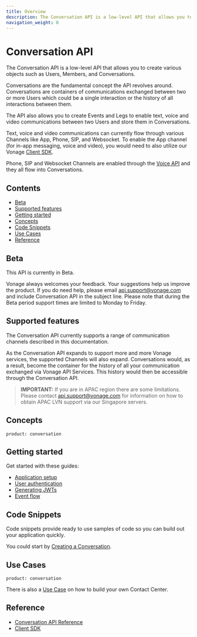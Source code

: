 ```yaml
---
title: Overview
description: The Conversation API is a low-level API that allows you to create various objects such as Users, Members, and Conversations. (Nexmo is now Vonage)
navigation_weight: 0
---
```


# Conversation API

The Conversation API is a low-level API that allows you to create various objects such as Users, Members, and Conversations.

Conversations are the fundamental concept the API revolves around. Conversations are containers of communications exchanged between two or more Users which could be a single interaction or the history of all interactions between them.

The API also allows you to create Events and Legs to enable text, voice and video communications between two Users and store them in Conversations.

Text, voice and video communications can currently flow through various Channels like App, Phone, SIP, and Websocket. To enable the App channel (for in-app messaging, voice and video), you would need to also utilize our Vonage [Client SDK](/client-sdk/overview).

Phone, SIP and Websocket Channels are enabled through the [Voice API](/voice/voice-api/overview) and they all flow into Conversations.

## Contents

* [Beta](#beta)
* [Supported features](#supported-features)
* [Getting started](#getting-started)
* [Concepts](#concepts)
* [Code Snippets](#code-snippets)
* [Use Cases](#use-cases)
* [Reference](#reference)

## Beta

This API is currently in Beta.

Vonage always welcomes your feedback. Your suggestions help us improve the product. If you do need help, please email [api.support@vonage.com](mailto:api.support@vonage.com) and include Conversation API in the subject line. Please note that during the Beta period support times are limited to Monday to Friday.

## Supported features

The Conversation API currently supports a range of communication channels described in this documentation.

As the Conversation API expands to support more and more Vonage services, the supported Channels will also expand.
Conversations would, as a result, become the container for the history of all your communication exchanged via Vonage API Services. This history would then be accessible through the Conversation API.

> **IMPORTANT:** If you are in APAC region there are some limitations. Please contact [api.support@vonage.com](mailto:api.support@vonage.com) for information on how to obtain APAC LVN support via our Singapore servers.

## Concepts

```concept_list
product: conversation
```

## Getting started

Get started with these guides:

* [Application setup](/conversation/guides/application-setup)
* [User authentication](/conversation/guides/user-authentication)
* [Generating JWTs](/conversation/guides/jwt-acl)
* [Event flow](/conversation/guides/event-flow)

## Code Snippets

Code snippets provide ready to use samples of code so you can build out your application quickly.

You could start by [Creating a Conversation](/conversation/code-snippets/conversation/create-conversation).

## Use Cases

```use_cases
product: conversation
```

There is also a [Use Case](/client-sdk/in-app-voice/contact-center-overview) on how to build your own Contact Center.

## Reference

* [Conversation API Reference](/api/conversation)
* [Client SDK](/client-sdk/overview)
